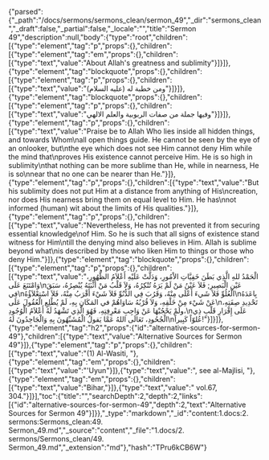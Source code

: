 {"parsed":{"_path":"/docs/sermons/sermons_clean/sermon_49","_dir":"sermons_clean","_draft":false,"_partial":false,"_locale":"","title":"Sermon 49","description":null,"body":{"type":"root","children":[{"type":"element","tag":"p","props":{},"children":[{"type":"element","tag":"em","props":{},"children":[{"type":"text","value":"About Allah's greatness and sublimity"}]}]},{"type":"element","tag":"blockquote","props":{},"children":[{"type":"element","tag":"p","props":{},"children":[{"type":"text","value":"ومن خطبة له (عليه السلام)"}]}]},{"type":"element","tag":"blockquote","props":{},"children":[{"type":"element","tag":"p","props":{},"children":[{"type":"text","value":"وفيها جملة من صفات الربوبية والعلم الالهي"}]}]},{"type":"element","tag":"p","props":{},"children":[{"type":"text","value":"Praise be to Allah Who lies inside all hidden things, and towards Whom\nall open things guide. He cannot be seen by the eye of an onlooker, but\nthe eye which does not see Him cannot deny Him while the mind that\nproves His existence cannot perceive Him. He is so high in sublimity\nthat nothing can be more sublime than He, while in nearness, He is so\nnear that no one can be nearer than He."}]},{"type":"element","tag":"p","props":{},"children":[{"type":"text","value":"But his sublimity does not put Him at a distance from anything of His\ncreation, nor does His nearness bring them on equal level to Him. He has\nnot informed (human) wit about the limits of His qualities."}]},{"type":"element","tag":"p","props":{},"children":[{"type":"text","value":"Nevertheless, He has not prevented it from securing essential knowledge\nof Him. So he is such that all signs of existence stand witness for Him\ntill the denying mind also believes in Him. Allah is sublime beyond what\nis described by those who liken Him to things or those who deny Him."}]},{"type":"element","tag":"blockquote","props":{},"children":[{"type":"element","tag":"p","props":{},"children":[{"type":"text","value":"الْحَمْدُ للهِ الَّذِي بَطَنَ خَفِيَّاتِ الاْمُورِ، وَدَلَّتْ عَلَيْهِ أَعْلاَمُ الظُّهُورِ، وَامْتَنَعَ عَلَى\nعَيْنِ الْبَصِيرِ; فَلاَ عَيْنُ مَنْ لَمْ يَرَهُ تُنْكِرُهُ، وَلاَ قَلْبُ مَنْ أَثْبَتَهُ يُبْصِرُهُ، سَبَقَ فِي\nالْعُلُوِّ فَلاَ شَيءَ أَعْلَى مِنْهُ، وَقَرُبَ فِي الدُّنُوِّ فَلاَ شَيْءَ أَقْرَبُ مِنْهُ، فَلاَ اسْتِعْلاَؤُهُ\nبِاعَدَهُ عَنْ شَيْء مِنْ خَلْقِهِ، وَلاَ قُرْبُهُ سَاوَاهُمْ في المَكَانِ بِهِ، لَمْ يُطْلِعِ الْعُقُولَ عَلَى\nتَحْدِيدِ صِفَتِهِ، ولَمْ يَحْجُبْهَا عَنْ وَاجِبِ مَعْرِفِتِهِ، فَهُوَ الَّذِي تَشْهَدُ لَهُ أَعْلاَمُ الْوُجُودِ،\nعَلَى إِقْرَارِ قَلْبِ ذِي الْجُحُودِ، تَعَالَى اللهُ عَمَّا يَقولُ الْمُشَبِّهُونَ بِهِ وَالْجَاحِدُونَ لَهُ\nعُلوّاً كَبِيراً!"}]}]},{"type":"element","tag":"h2","props":{"id":"alternative-sources-for-sermon-49"},"children":[{"type":"text","value":"Alternative Sources for Sermon 49"}]},{"type":"element","tag":"p","props":{},"children":[{"type":"text","value":"(1) Al-Wasiti, "},{"type":"element","tag":"em","props":{},"children":[{"type":"text","value":"'Uyun"}]},{"type":"text","value":", see al-Majlisi, "},{"type":"element","tag":"em","props":{},"children":[{"type":"text","value":"Bihar,"}]},{"type":"text","value":" vol.67, 304."}]}],"toc":{"title":"","searchDepth":2,"depth":2,"links":[{"id":"alternative-sources-for-sermon-49","depth":2,"text":"Alternative Sources for Sermon 49"}]}},"_type":"markdown","_id":"content:1.docs:2. sermons:Sermons_clean:49. Sermon_49.md","_source":"content","_file":"1.docs/2. sermons/Sermons_clean/49. Sermon_49.md","_extension":"md"},"hash":"TPru6kCB6W"}